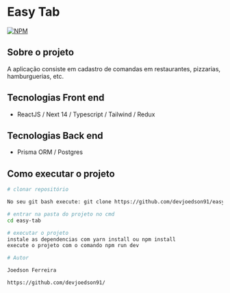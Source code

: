 # Easy Tab
[![NPM](https://img.shields.io/npm/l/react)](https://github.com/devsuperior/sds1-wmazoni/blob/master/LICENSE) 

## Sobre o projeto

A aplicação consiste em cadastro de comandas em restaurantes, pizzarias, hamburguerias, etc.

## Tecnologias Front end

- ReactJS / Next 14 / Typescript / Tailwind / Redux

## Tecnologias Back end

- Prisma ORM / Postgres

## Como executar o projeto

```bash
# clonar repositório

No seu git bash execute: git clone https://github.com/devjoedson91/easy-tab.git

# entrar na pasta do projeto no cmd
cd easy-tab

# executar o projeto
instale as dependencias com yarn install ou npm install
execute o projeto com o comando npm run dev

# Autor

Joedson Ferreira

https://github.com/devjoedson91/
